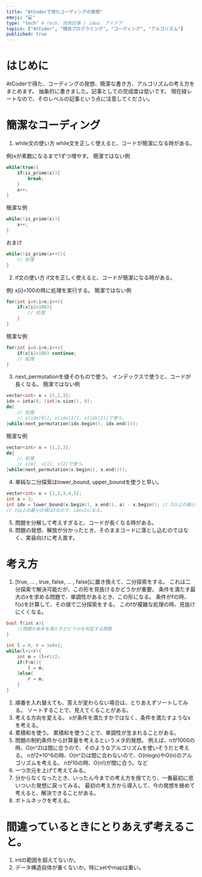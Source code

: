 ```yaml
---
title: "AtCoderで得たコーディングの発想"
emoji: "💻"
type: "tech" # tech: 技術記事 / idea: アイデア
topics: ["AtCoder", "競技プログラミング", "コーディング", "アルゴリズム"]
published: true
---
```


# はじめに

AtCoderで得た、コーディングの発想、簡潔な書き方、アルゴリズムの考え方をまとめます。
抽象的に書きました。記事としての完成度は低いです。
現在緑レートなので、そのレベルの記事という点に注意してください。


# 簡潔なコーディング

1. while文の使い方
while文を正しく使えると、コードが簡潔になる時がある。

例)xが素数になるまで1ずつ増やす。
簡潔ではない例
```cpp
while(true){
    if(is_prime(x)){
        break;
    }
    x++;
}
```
簡潔な例
```cpp
while(!is_prime(x)){
    x++;
}
```

おまけ
```cpp
while(!is_prime(x++)){
    // 処理
}
```

2. if文の使い方
if文を正しく使えると、コードが簡潔になる時がある。

例) x[i]<100の時に処理を実行する。
簡潔ではない例
```cpp
for(int i=0;i<n;i++){
    if(x[i]<100){
        // 処理
    }
}
```
簡潔な例
```cpp
for(int i=0;i<n;i++){
    if(x[i]<100) continue;
    // 処理
}
```

3. next_permutationを値そのもので使う。
インデックスで使うと、コードが長くなる。
簡潔ではない例
```cpp
vector<int> x = {1,2,3};
idx = iota(0, (int)x.size(), 0);
do{
    // 処理
    // x[idx[0]], x[idx[1]], x[idx[2]]で使う。
}while(next_permutation(idx.begin(), idx.end()));
```
簡潔な例
```cpp
vector<int> x = {1,2,3};
do{
    // 処理
    // x[0], x[1], x[2]で使う。
}while(next_permutation(x.begin(), x.end()));
```



4. 単純な二分探索はlower_bound, upper_boundを使うと早い。
```cpp
vector<int> x = {1,2,3,4,5};
int a = 3;
int idx = lower_bound(x.begin(), x.end(), a) - x.begin(); // 3以上の最小の値のインデックスを取得
// 3以上の最小の値は3なので、idx=2になる。
```

5. 問題を分解して考えすぎると、コードが長くなる時がある。
6. 問題の発想、解放が分かったとき、そのままコードに落とし込むのではなく、実装向けに考え直す。
# 考え方

1. [true, ... , true, false, ... , false]に置き換えて、二分探索をする。
これは二分探索で解決可能だが、この形を見抜けるかどうかが重要。
条件を満たす最大のxを求める問題で、単調性があるとき、この形になる。
条件がfの時、f(x)を計算して、その値で二分探索をする。
このfが複雑な処理の時、見抜けにくくなる。

```cpp
bool f(int x){
    //問題の条件を満たすかどうかを判定する関数
}

int l = 0, r = 1e9+1;
while(l+1<r){
    int m = (l+r)/2;
    if(f(m)){
        l = m;
    }else{
        r = m;
    }
}
```

2. 順番を入れ替えても、答えが変わらない場合は、とりあえずソートしてみる。
ソートすることで、見えてくることがある。
3. 考える方向を変える。
xが条件を満たすかではなく、条件を満たすようなxを考える。
4. 累積和を使う。
累積和を使うことで、単調性が生まれることがある。
5. 問題の制約条件から計算量を考えるというメタ的発想。
例えば、nが1000の時、O(n^2)は間に合うので、そのようなアルゴリズムを使いそうだと考える。
nが2×10^6の時、O(n^2)は間に合わないので、O(nlogn)やO(n)のアルゴリズムを考える。
nが10の時、O(n!)が間に合う。など
6. 一つ次元を上げて考えてみる。
7. 分からなくなったとき、いったん今までの考え方を捨てたり、一番最初に思いついた発想に戻ってみる。
最初の考え方から導入して、今の発想を絡めて考えると、解決できることがある。
8. ボトルネックを考える。

# 間違っているときにとりあえず考えること。

1. intの範囲を超えてないか。
2. データ構造自体が重くないか。特にsetやmapは重い。


